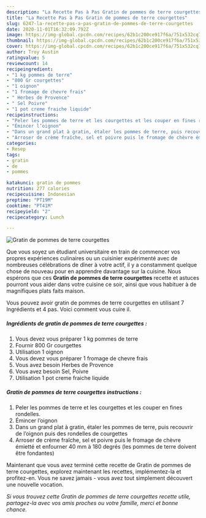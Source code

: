 ```yaml
---
description: "La Recette Pas à Pas Gratin de pommes de terre courgettes"
title: "La Recette Pas à Pas Gratin de pommes de terre courgettes"
slug: 6247-la-recette-pas-a-pas-gratin-de-pommes-de-terre-courgettes
date: 2020-11-01T16:32:09.792Z
image: https://img-global.cpcdn.com/recipes/62b1c200ce917f6a/751x532cq70/gratin-de-pommes-de-terre-courgettes-photo-principale-de-la-recette.jpg
thumbnail: https://img-global.cpcdn.com/recipes/62b1c200ce917f6a/751x532cq70/gratin-de-pommes-de-terre-courgettes-photo-principale-de-la-recette.jpg
cover: https://img-global.cpcdn.com/recipes/62b1c200ce917f6a/751x532cq70/gratin-de-pommes-de-terre-courgettes-photo-principale-de-la-recette.jpg
author: Troy Austin
ratingvalue: 5
reviewcount: 14
recipeingredient:
- "1 kg pommes de terre"
- "800 Gr courgettes"
- "1 oignon"
- "1 fromage de chevre frais"
- " Herbes de Provence"
- " Sel Poivre"
- "1 pot creme fraiche liquide"
recipeinstructions:
- "Peler les pommes de terre et les courgettes et les couper en fines rondelles."
- "Émincer l’oignon"
- "Dans un grand plat à gratin, étaler les pommes de terre, puis recouvrir de l’oignon puis des rondelles de courgettes"
- "Arroser de crème fraîche, sel et poivre puis le fromage de chèvre émietté et enfourner 40 mm à 180 degrés (les pommes de terre doivent être fondantes)"
categories:
- Resep
tags:
- gratin
- de
- pommes

katakunci: gratin de pommes 
nutrition: 277 calories
recipecuisine: Indonesian
preptime: "PT19M"
cooktime: "PT41M"
recipeyield: "2"
recipecategory: Lunch

---
```



![Gratin de pommes de terre courgettes](https://img-global.cpcdn.com/recipes/62b1c200ce917f6a/751x532cq70/gratin-de-pommes-de-terre-courgettes-photo-principale-de-la-recette.jpg)

Que vous soyez un étudiant universitaire en train de commencer vos propres expériences culinaires ou un cuisinier expérimenté avec de nombreuses célébrations de dîner à votre actif, il y a constamment quelque chose de nouveau pour en apprendre davantage sur la cuisine. Nous espérons que ces <strong> Gratin de pommes de terre courgettes </strong> recette et astuces pourront vous aider dans votre cuisine ce soir, ainsi que vous habituer à de magnifiques plats faits maison.

<!--inarticleads1-->

Vous pouvez avoir gratin de pommes de terre courgettes en utilisant 7 Ingrédients et 4 pas. Voici comment vous cuire il.

##### Ingrédients de gratin de pommes de terre courgettes :

1. Vous devez vous préparer 1 kg pommes de terre
1. Fournir 800 Gr courgettes
1. Utilisation 1 oignon
1. Vous devez vous préparer 1 fromage de chevre frais
1. Vous avez besoin  Herbes de Provence
1. Vous avez besoin  Sel, Poivre
1. Utilisation 1 pot creme fraiche liquide




<!--inarticleads2-->

##### Gratin de pommes de terre courgettes instructions :

1. Peler les pommes de terre et les courgettes et les couper en fines rondelles.
1. Émincer l’oignon
1. Dans un grand plat à gratin, étaler les pommes de terre, puis recouvrir de l’oignon puis des rondelles de courgettes
1. Arroser de crème fraîche, sel et poivre puis le fromage de chèvre émietté et enfourner 40 mm à 180 degrés (les pommes de terre doivent être fondantes)




<!--inarticleads1-->

<p>
Maintenant que vous avez terminé cette recette de Gratin de pommes de terre courgettes, explorez maintenant les recettes, implémentez-la et profitez-en. Vous ne savez jamais - vous avez tout simplement découvert une nouvelle vocation.
</p>

<p>
<i>Si vous trouvez cette Gratin de pommes de terre courgettes recette utile, partagez-la avec vos amis proches ou votre famille, merci et bonne chance.</i>
</p>
